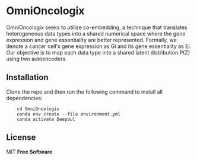 # OmniOncologix
OmniOncologix seeks to utilize co-embedding, a technique that translates heterogeneous data types into a shared numerical space where the gene expression and gene essentiality are better represented. Formally, we denote a cancer cell's gene expression as Gi and its gene essentiality as Ei. Our objective is to map each data type into a shared latent distribution P(Z) using two autoencoders.


## Installation
 Clone the repo and then run the following command to install all dependencies:
```
    cd OmniOncologix
    conda env create --file environment.yml
    conda activate DeepVul
```

## License

MIT
**Free Software**